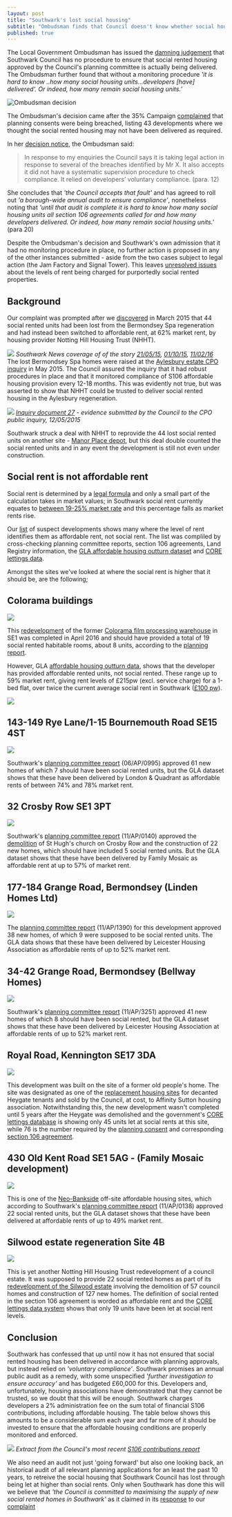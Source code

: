 ```yaml
---
layout: post
title: "Southwark's lost social housing"
subtitle: "Ombudsman finds that Council doesn't know whether social housing is being delivered"
published: true
---
```

The Local Government Ombudsman has issued the [damning judgement](http://35percent.org/img/LGOFinalDecisionSOR.pdf) that Southwark Council has no procedure to ensure that social rented housing approved by the Council's planning committee is actually being delivered. The Ombudsman further found that without a monitoring procedure _'it is hard to know ..how many social housing units...developers [have] delivered'. Or indeed, how many remain social housing units.’_    

![](http://35percent.org/img/LGOFinalDecisionSOR.png "Ombudsman decision")

The Ombudsman's decision came after the 35% Campaign [complained](http://35percent.org/img/ccomplaint15Dec2016.pdf) that planning consents were being breached, listing 43 developments where we thought the social rented housing may not have been delivered as required.

In her [decision notice](http://35percent.org/img/LGOFinalDecisionSOR.pdf), the Ombudsman said:

>In response to my enquiries the Council says it is taking legal action in response to several of the breaches identified by Mr X. It also accepts it did not have a systematic supervision procedure to check compliance. It relied on developers’ voluntary compliance. (para. 12)

She concludes that _'the Council accepts that fault'_ and has agreed to roll out _'a borough-wide annual audit to ensure compliance'_, nonetheless noting that _'until that audit is complete it is hard to know how many social housing units all section 106 agreements called for and how many developers delivered. Or indeed, how many remain social housing units.'_ (para 20)

Despite the Ombudsman's decision and Southwark's own admission that it had no monitoring procedure in place, no further action is proposed in any of the other instances submitted - aside from the two cases subject to legal action (the Jam Factory and Signal Tower). This leaves [unresolved issues](http://35percent.org/redefining-social-rent) about the levels of rent being charged for purportedly social rented properties.

## Background

Our complaint was prompted after we [discovered](http://35percent.org/2015-03-18-stand-up-for-more-social-housing/) in March 2015 that 44 social rented units had been lost from the Bermondsey Spa regeneration and had instead been switched to affordable rent, at 62% market rent, by housing provider Notting Hill Housing Trust (NHHT).  

![](http://35percent.org/img/bspaexchange.png)
*Southwark News coverage of of the story [21/05/15](http://www.southwarknews.co.uk/news/southwark-council-probes-44-missing-social-homes/), [01/10/15](http://www.southwarknews.co.uk/news/council-takes-no-legal-action-over-44-missing-social-housing-units/), [11/02/16](http://crappistmartin.github.io/images/SN_affordablerent.pdf)*
The lost Bermondsey Spa homes were raised at the [Aylesbury estate CPO inquiry](http://35percent.org/2015-05-16-aylesbury-cpo-inquiry-extra-time/) in May 2015. The Council assured the inquiry that it had robust procedures in place and that it monitored compliance of S106 affordable housing provision every 12-18 months. This was evidently not true, but was asserted to show that NHHT could be trusted to deliver social rented housing in the Aylesbury regeneration. 

![](http://35percent.org/img/CPO_ExplanatoryNote12May2015.png)
*[Inquiry document 27](http://crappistmartin.github.io/images/CPO_ExplanatoryNote12May2015.pdf) - evidence submitted by the Council to the CPO public inquiry, 12/05/2015*

Southwark struck a deal with NHHT to reprovide the 44 lost social rented units on another site - [Manor Place depot](/manor-place-depot), but this deal double counted the social rented units and in any event the development is still not even under construction.

## Social rent is not affordable rent

Social rent is determined by a [legal formula](https://www.gov.uk/government/uploads/system/uploads/attachment_data/file/419271/Rent_Standard_Guidance_2015.pdf) and only a small part of the calculation takes in market values; in Southwark social rent currently equates to [between 19-25% market rate](http://www.2.southwark.gov.uk/downloads/download/2914/affordable_rent_in_southwark_2011) and this percentage falls as market rents rise.

Our [list](http://35percent.org/img/section106_tenure_breaches.pdf) of suspect developments shows many where the level of rent identifies them as affordable rent, not social rent.  The list was compliled by cross-checking planning committee reports, section 106 agreements, Land Registry information, the [GLA affordable housing outturn dataset](http://data.london.gov.uk/dataset/gla-affordable-housing-programme-outturn/resource/0c87e5dc-f1e9-4edf-b246-bef6b40a9ba3) and [CORE lettings data](https://core.communities.gov.uk/).

Amongst the sites we've looked at where the social rent is higher that it should be, are the following;

## Colorama buildings

![](http://35percent.org/img/colorama_chroma.jpg)

This [redevelopment](http://www.fabrica.co.uk/The-Chroma-Buildings) of the former [Colorama film processing warehouse](http://35percent.org/colorama/) in SE1 was completed in April 2016 and should have provided a total of 19 social rented habitable rooms, about 8 units, according to the [planning report](http://planbuild.southwark.gov.uk/documents/?GetDocument=%7b%7b%7b!Zz6kQSuw9WcG1eGU1VRSAg%3d%3d!%7d%7d%7d).  

However, GLA [affordable housing outturn data](http://data.london.gov.uk/dataset/gla-affordable-housing-programme-outturn/resource/0c87e5dc-f1e9-4edf-b246-bef6b40a9ba3), shows that the developer has provided affordable rented units, not social rented. These range up to 59% market rent, giving rent levels of £215pw (excl. service charge) for a 1-bed flat, over twice the current average social rent in Southwark ([£100 pw](http://www.southwark.gov.uk/news/article/1738/southwark_council_keeping_social_rent_affordable_for_londoners)).

![](http://crappistmartin.github.io/images/coloramagladata.png)

## 143-149 Rye Lane/1-15 Bournemouth Road SE15 4ST 

![](http://35percent.org/img/landqryelane.png)

Southwark's [planning committee report](http://planbuild.southwark.gov.uk/documents/?GetDocument=%7b%7b%7b!yP1lK1SBYnvpeezqHiCudA%3d%3d!%7d%7d%7d) (06/AP/0995) approved 61 new homes of which 7 should have been social rented units, but the GLA dataset shows that these have been delivered by London & Quadrant as affordable rents of between 74% and 78% market rent.

## 32 Crosby Row SE1 3PT

![](http://35percent.org/img/crosbyrow.png)

Southwark's [planning committee report](http://planbuild.southwark.gov.uk/documents/?GetDocument=%7b%7b%7b!gKqBYbE9RsCLZlddMhjvOA%3d%3d!%7d%7d%7d) (11/AP/0140) approved the [demolition](http://www.london-se1.co.uk/news/view/5235) of St Hugh's church on Crosby Row and the construction of 22 new homes, which should have included 5 social rented units. But the GLA dataset shows that these have been delivered by Family Mosaic as affordable rent at up to 57% of market rent.

## 177-184 Grange Road, Bermondsey (Linden Homes Ltd)

![](http://35percent.org/img/177-184GrangeRoad.png)

The [planning committee report](http://moderngov.southwark.gov.uk/documents/s21421/Item%201%20report.pdf) (11/AP/1390) for this development approved 38 new homes, of which 9 were supposed to be social rented units. The GLA data shows that these have been delivered by Leicester Housing Association as affordable rents of up to 52% market rent.

## 34-42 Grange Road, Bermondsey (Bellway Homes)

![](http://35percent.org/img/twistgrangeroad.png)

Southwark's [planning committee report](http://planbuild.southwark.gov.uk/documents/?GetDocument=%7b%7b%7b!zsXhZcwMT4Yjxyeq6tsl1w%3d%3d!%7d%7d%7d) (11/AP/3251) approved 41 new homes of which 8 should have been social rented, but the GLA dataset shows that these have been delivered by Leicester Housing Association at affordable rents of up to 52% market rent.

## Royal Road, Kennington SE17 3DA

![](http://35percent.org/img/royalroad.jpg)

This development was built on the site of a former old people's home. The site was designated as one of the [replacement housing sites](http://embed.verite.co/timeline/?source=0Aprl6XcACewydEhRaWFOLVBfUjBSVW1HUGVZNEhGeFE&font=Bevan-PotanoSans&maptype=toner&lang=en&hash_bookmark=true&start_zoom_adjust=2&height=650#15) for decanted Heygate tenants and sold by the Council, at cost, to Affinity Sutton housing association.  Notwithstanding this, the new development wasn't completed until 5 years after the Heygate was demolished and the government's [CORE lettings database](https://core.communities.gov.uk) is showing only 45 units let at social rents at this site, while 76 is the number required by the [planning consent](http://planbuild.southwark.gov.uk/documents/?casereference=09/AP/2388&system=DC) and corresponding [section 106 agreement](http://planbuild.southwark.gov.uk/documents/?GetDocument=%7b%7b%7b!wBvbff3I8Ky7wx6%2fnWIW7Q%3d%3d!%7d%7d%7d).

## 430 Old Kent Road SE1 5AG - (Family Mosaic development)

![](http://35percent.org/img/430okr.png)

This is one of the [Neo-Bankside](http://35percent.org/neo-bankside) off-site affordable housing sites, which according to Southwark's [planning committee report](http://planbuild.southwark.gov.uk/documents/?GetDocument=%7b%7b%7b!siQ3eaBQc4N16%2bb1RFDnxQ%3d%3d!%7d%7d%7d) (11/AP/0138) approved 22 social rented units, but the GLA dataset shows that these have been delivered at affordable rents of up to 49% market rent.

## Silwood estate regeneration Site 4B

![](http://35percent.org/img/silwoodstreet.png)

This is yet another Notting Hill Housing Trust redevelopment of a council estate. It was supposed to provide 22 social rented homes as part of its [redevelopment of the Silwood estate](/silwood-estate-regeneration) involving the demolition of 57 council homes and construction of 127 new homes. The definition of social rented in the section 106 agreement is worded as affordable rent and the [CORE lettings data system](https://core.communities.gov.uk/) shows that only 19 units have been let at social rent levels. 

## Conclusion

Southwark has confessed that up until now it has not ensured that social rented housing has been delivered in accordance with planning approvals, but instead relied on _'voluntary compliance'_. Southwark promises an annual public audit as a remedy, with some unspecified _'further investigation to ensure accuracy'_ and has budgeted £60,000 for this.  Developers and, unfortunately, housing associations have demonstrated that they cannot be trusted, so we doubt that this will be enough.
Southwark charges developers a 2% administration fee on the sum total of financial S106 contributions, including affordable housing. The table below shows this amounts to be a considerable sum each year and far more of it should be invested to ensure that the affordable housing conditions are properly monitored and enforced.

![](http://35percent.org/img/s106table.png)
*Extract from the Council's most recent [S106 contributions report](http://www.southwark.gov.uk/download/downloads/id/13876/s106_annual_report_2012-14)*

We also need an audit not just 'going forward' but also one looking back, an historical audit of all relevant planning applications for an least the past 10 years, to retreive the social housing that Southwark Council has lost through being let at higher than social rents. Only when Southwark has done this will we believe that _'the Council is committed to maximising the supply of new social rented homes in Southwark'_ as it claimed in its [response](http://35percent.org/img/complaintresponseMWilliams.pdf) to our [complaint](http://35percent.org/img/ccomplaint15Dec2016.pdf)










